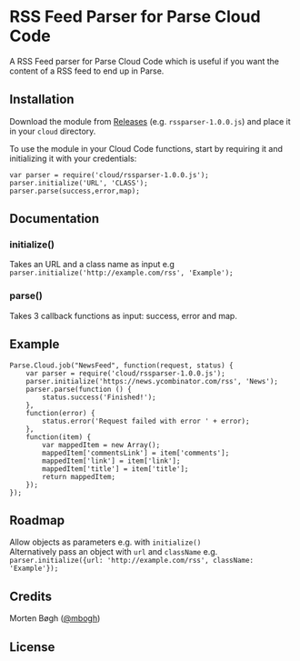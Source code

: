 RSS Feed Parser for Parse Cloud Code
================

A RSS Feed parser for Parse Cloud Code which is useful if you want the content of a RSS feed to end up in Parse.

Installation
------------

Download the module from [Releases](https://github.com/mbogh/rss-parse-module/releases) (e.g. `rssparser-1.0.0.js`) and place it in your `cloud` directory.

To use the module in your Cloud Code functions, start by requiring it and initializing it with your credentials:

```
var parser = require('cloud/rssparser-1.0.0.js');
parser.initialize('URL', 'CLASS');
parser.parse(success,error,map);
```

Documentation
-------------

### initialize()
Takes an URL and a class name as input e.g `parser.initialize('http://example.com/rss', 'Example');`  

### parse()
Takes 3 callback functions as input: success, error and map.

Example
-------

```
Parse.Cloud.job("NewsFeed", function(request, status) {
    var parser = require('cloud/rssparser-1.0.0.js');
    parser.initialize('https://news.ycombinator.com/rss', 'News');
    parser.parse(function () {
        status.success('Finished!');
    },
    function(error) {
        status.error('Request failed with error ' + error);
    },
    function(item) {
        var mappedItem = new Array();
        mappedItem['commentsLink'] = item['comments'];
        mappedItem['link'] = item['link'];
        mappedItem['title'] = item['title'];
        return mappedItem;
    });
});
```

Roadmap
-------

Allow objects as parameters e.g. with `initialize()`  
Alternatively pass an object with `url` and `className` e.g. `parser.initialize({url: 'http://example.com/rss', className: 'Example'});`

Credits
-------
Morten Bøgh ([@mbogh](http://twitter.com/mbogh))

License
-------
